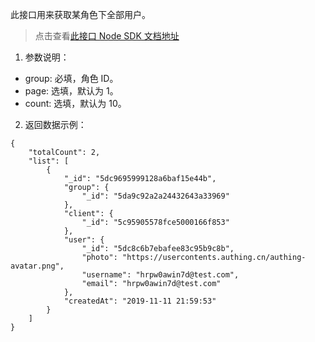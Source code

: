 此接口用来获取某角色下全部用户。

> 点击查看[此接口 Node SDK 文档地址](https://learn.authing.cn/authing/sdk/sdk-for-node/update-user-permissions#huo-qu-mou-jiao-se-xia-quan-bu-yong-hu)

1. 参数说明：
- group: 必填，角色 ID。
- page: 选填，默认为 1。
- count: 选填，默认为 10。

2. 返回数据示例：
```
{
    "totalCount": 2,
    "list": [
        {
            "_id": "5dc9695999128a6baf15e44b",
            "group": {
                "_id": "5da9c92a2a24432643a33969"
            },
            "client": {
                "_id": "5c95905578fce5000166f853"
            },
            "user": {
                "_id": "5dc8c6b7ebafee83c95b9c8b",
                "photo": "https://usercontents.authing.cn/authing-avatar.png",
                "username": "hrpw0awin7d@test.com",
                "email": "hrpw0awin7d@test.com"
            },
            "createdAt": "2019-11-11 21:59:53"
        }
    ]
}
```